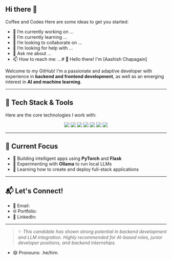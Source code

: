 ## Hi there 👋


Coffee and Codes
Here are some ideas to get you started:

- 🔭 I’m currently working on ...
- 🌱 I’m currently learning ...
- 👯 I’m looking to collaborate on ...
- 🤔 I’m looking for help with ...
- 💬 Ask me about ...
- 📫 How to reach me: ...# 👋 Hello there! I'm [Aashish Chapagain]

Welcome to my GitHub! I'm a passionate and adaptive developer with experience in **backend and frontend development**, as well as an emerging interest in **AI and machine learning**.

---

## 🧠 Tech Stack & Tools

Here are the core technologies I work with:

<p align="center">
  <img src="https://img.shields.io/badge/-Python-3776AB?style=for-the-badge&logo=python&logoColor=white" />
  <img src="https://img.shields.io/badge/-C-00599C?style=for-the-badge&logo=c&logoColor=white" />
  <img src="https://img.shields.io/badge/-Java-007396?style=for-the-badge&logo=java&logoColor=white" />
  <img src="https://img.shields.io/badge/-CSS3-1572B6?style=for-the-badge&logo=css3&logoColor=white" />
  <img src="https://img.shields.io/badge/-Flask-000000?style=for-the-badge&logo=flask&logoColor=white" />
  <img src="https://img.shields.io/badge/-PyTorch-EE4C2C?style=for-the-badge&logo=pytorch&logoColor=white" />
  <img src="https://img.shields.io/badge/-Ollama-000000?style=for-the-badge&logo=data:image/svg+xml;base64,[placeholder]" />
</p>

---

## 🔧 Current Focus

- 🔭 Building intelligent apps using **PyTorch** and **Flask**
- 🧪 Experimenting with **Ollama** to run local LLMs
- 📡 Learning how to create and deploy full-stack applications

---

## 📬 Let's Connect!

- 📧 Email: 
- 🌐 Portfolio: 
- 💼 LinkedIn: 

---

> ✨ *This candidate has shown strong potential in backend development and LLM integration. Highly recommended for AI-based roles, junior developer positions, and backend internships.*


- 😄 Pronouns: .he/him.

